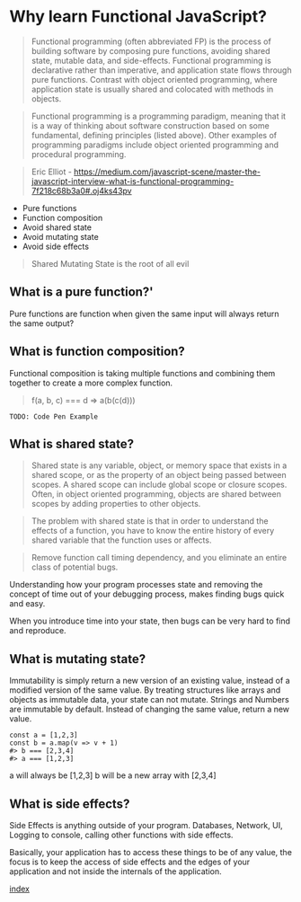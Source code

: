 # Why learn Functional JavaScript?

> Functional programming (often abbreviated FP) is the process of building software by composing pure functions, avoiding shared state, mutable data, and side-effects. Functional programming is declarative rather than imperative, and application state flows through pure functions. Contrast with object oriented programming, where application state is usually shared and colocated with methods in objects.

> Functional programming is a programming paradigm, meaning that it is a way of thinking about software construction based on some fundamental, defining principles (listed above). Other examples of programming paradigms include object oriented programming and procedural programming.

> Eric Elliot - https://medium.com/javascript-scene/master-the-javascript-interview-what-is-functional-programming-7f218c68b3a0#.oj4ks43pv

* Pure functions
* Function composition
* Avoid shared state
* Avoid mutating state
* Avoid side effects

> Shared Mutating State is the root of all evil

## What is a pure function?'

Pure functions are function when given the same input will always return
the same output?

## What is function composition?

Functional composition is taking multiple functions and combining them together
to create a more complex function.

> f(a, b, c) === d => a(b(c(d)))

```
TODO: Code Pen Example
```


## What is shared state?

> Shared state is any variable, object, or memory space that exists in a shared scope, or as the property of an object being passed between scopes. A shared scope can include global scope or closure scopes. Often, in object oriented programming, objects are shared between scopes by adding properties to other objects.

> The problem with shared state is that in order to understand the effects of a function, you have to know the entire history of every shared variable that the function uses or affects.

> Remove function call timing dependency, and you eliminate an entire class of potential bugs.

Understanding how your program processes state and removing the concept of time
out of your debugging process, makes finding bugs quick and easy.

When you introduce time into your state, then bugs can be very hard to find and reproduce.

## What is mutating state?

Immutability is simply return a new version of an existing value, instead of a
modified version of the same value. By treating structures like arrays and objects
as immutable data, your state can not mutate. Strings and Numbers are immutable by default. Instead of changing the same value, return a new value.

```
const a = [1,2,3]
const b = a.map(v => v + 1)
#> b === [2,3,4]
#> a === [1,2,3]
```

a will always be [1,2,3]
b will be a new array with [2,3,4]

## What is side effects?

Side Effects is anything outside of your program. Databases, Network, UI, Logging to console, calling other functions with side effects.

Basically, your application has to access these things to be of any value, the focus is to keep the access of side effects and the edges of your application and not inside the internals of the application.

[index](../)
